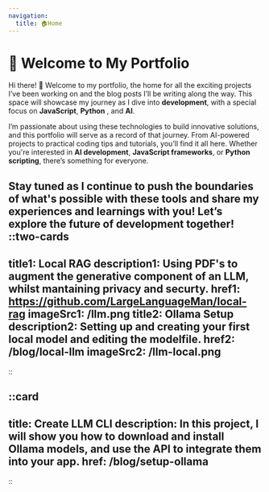 ```yaml
---
navigation:
  title: 🏠Home
---
```




# 🚀 Welcome to My Portfolio

Hi there! 👋 Welcome to my portfolio, the home for all the exciting projects I’ve been working on and the blog posts I’ll be writing along the way. This space will showcase my journey as I dive into **development**, with a special focus on **JavaScript**, **Python** , and **AI**.

I’m passionate about using these technologies to build innovative solutions, and this portfolio will serve as a record of that journey. From AI-powered projects to practical coding tips and tutorials, you’ll find it all here. Whether you're interested in **AI development**, **JavaScript frameworks**, or **Python scripting**, there’s something for everyone.

Stay tuned as I continue to push the boundaries of what's possible with these tools and share my experiences and learnings with you! Let’s explore the future of **development** together! 
::two-cards
---
title1: Local RAG
description1: Using PDF's to augment the generative component of an LLM, whilst mantaining privacy and securty.
href1: https://github.com/LargeLanguageMan/local-rag
imageSrc1: /llm.png
title2: Ollama Setup
description2: Setting up and creating your first local model and editing the modelfile.
href2: /blog/local-llm 
imageSrc2: /llm-local.png
---
::

::card
---
title: Create LLM CLI
description: In this project, I will show you how to download and install Ollama models, and use the API to integrate them into your app.
href: /blog/setup-ollama
---
::

